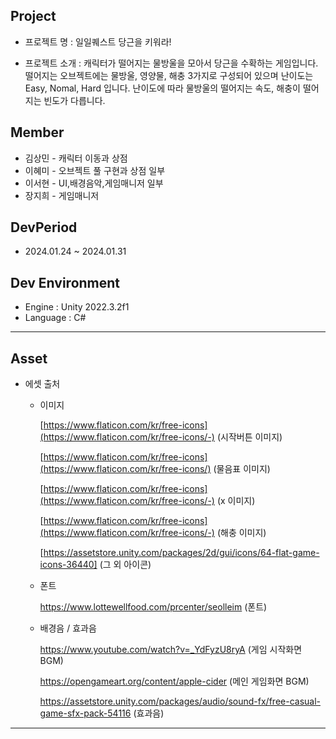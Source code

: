 ## Project
- 프로젝트 명 :  일일퀘스트 당근을 키워라!

- 프로젝트 소개 :  캐릭터가 떨어지는 물방울을 모아서 당근을 수확하는 게임입니다. 떨어지는 오브젝트에는 물방울, 영양물, 해충 3가지로 구성되어 있으며 난이도는 Easy, Nomal, Hard 입니다. 난이도에 따라 물방울의 떨어지는 속도, 해충이 떨어지는 빈도가 다릅니다.

## Member
- 김상민 - 캐릭터 이동과 상점
- 이혜미 - 오브젝트 풀 구현과 상점 일부
- 이서현 - UI,배경음악,게임매니저 일부
- 장지희 - 게임매니저

## DevPeriod
- 2024.01.24 ~ 2024.01.31

## Dev Environment
- Engine : Unity 2022.3.2f1
- Language : C#



---
## Asset
- 에셋 출처
    - 이미지
        
        [https://www.flaticon.com/kr/free-icons](https://www.flaticon.com/kr/free-icons/-) (시작버튼 이미지)
        
        [https://www.flaticon.com/kr/free-icons](https://www.flaticon.com/kr/free-icons/) (물음표 이미지)
        
        [https://www.flaticon.com/kr/free-icons](https://www.flaticon.com/kr/free-icons/-) (x 이미지)
        
        [https://www.flaticon.com/kr/free-icons](https://www.flaticon.com/kr/free-icons/-) (해충 이미지)

        [https://assetstore.unity.com/packages/2d/gui/icons/64-flat-game-icons-36440] (그 외 아이콘)
        
    - 폰트
        
        https://www.lottewellfood.com/prcenter/seolleim (폰트)
        
    - 배경음 / 효과음
        
        https://www.youtube.com/watch?v=_YdFyzU8ryA (게임 시작화면 BGM)

        https://opengameart.org/content/apple-cider (메인 게임화면 BGM)

        https://assetstore.unity.com/packages/audio/sound-fx/free-casual-game-sfx-pack-54116 (효과음)
---
